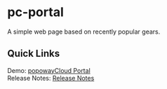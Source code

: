 # pc-portal

A simple web page based on recently popular gears.

## Quick Links

Demo: [popowayCloud Portal](https://www.popoway.cloud)  
Release Notes: [Release Notes](https://blog.popoway.cloud)
